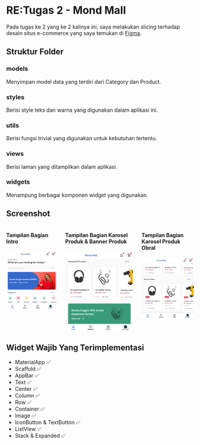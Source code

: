 
# RE:Tugas 2 - Mond Mall

Pada tugas ke 2 yang ke 2 kalinya ini, saya melakukan slicing terhadap desain situs e-commerce yang saya temukan di [Figma](https://www.figma.com/community/file/1020869651724237430).

## Struktur Folder
### models
Menyimpan model data yang terdiri dari Category dan Product.
### styles
Berisi style teks dan warna yang digunakan dalam aplikasi ini.
### utils
Berisi fungsi trivial yang digunakan untuk kebutuhan tertentu.
### views
Berisi laman yang ditampilkan dalam aplikasi.
### widgets
Menampung berbagai komponen widget yang digunakan.


## Screenshot

<div style="display: flex; gap: 24px;">
    <div>
        <h4>Tampilan Bagian Intro</h4>
        <img src="../../screenshots/retugas02/tampilan1.png" width="250">
    </div>
    <div>
        <h4>Tampilan Bagian Karosel Produk & Banner Produk</h4>
        <img src="../../screenshots/retugas02/tampilan2.png" width="250">
    </div>
    <div>
        <h4>Tampilan Bagian Karosel Produk Obral</h4>
        <img src="../../screenshots/retugas02/tampilan3.png" width="250">
    </div>
</div>

## Widget Wajib Yang Terimplementasi
- MaterialApp ✅
- Scaffold ✅
- AppBar ✅
- Text ✅
- Center ✅
- Column ✅
- Row ✅
- Container ✅
- Image ✅
- IconButton & TextButton ✅
- ListView ✅
- Stack & Expanded ✅
